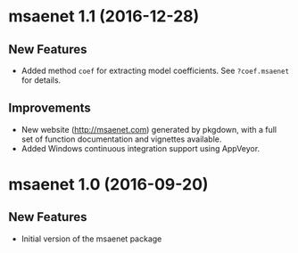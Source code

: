# msaenet 1.1 (2016-12-28)

## New Features

- Added method `coef` for extracting model coefficients.
  See `?coef.msaenet` for details.

## Improvements

- New website (http://msaenet.com) generated by pkgdown,
  with a full set of function documentation and vignettes available.
- Added Windows continuous integration support using AppVeyor.

# msaenet 1.0 (2016-09-20)

## New Features

- Initial version of the msaenet package
